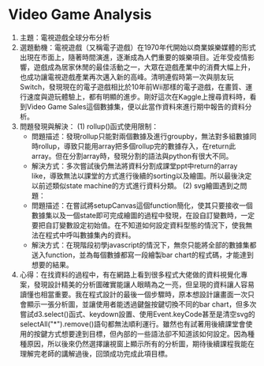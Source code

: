 # Video Game Analysis
1. 主題：電視遊戲全球分布分析
2. 選題動機：電視遊戲（又稱電子遊戲）在1970年代開始以商業娛樂媒體的形式出現在市面上，隨著時間演進，逐漸成為人們重要的娛樂項目。近年受疫情影響，遊戲成為居家休閒的最佳活動之一，大眾在遊戲產業中的消費大幅上升，也成功讓電視遊戲產業再次邁入新的高峰。清明連假時第一次與朋友玩Switch，發現現在的電子遊戲相比於10年前Wii那樣的電子遊戲，在畫質、運行速度與遊玩體驗上，都有明顯的進步。剛好這次在Kaggle上搜尋資料時，看到Video Game Sales這個數據集，便以此當作資料來進行期中報告的資料分析。
3. 問題發現與解決：
   (1) rollup()函式使用限制：
      - 問題描述：發現rollup只能對兩個數據及進行groupby，無法對多組數據同時rollup，導致只能用array把多個rollup完的數據存入，在return此array。但在分割array時，發現分割的語法與python有很大不同。
      - 解決方式：多次嘗試後仍無法將資料分割成課堂ppt中return的array like，導致無法以課堂的方式進行後續的sorting以及繪圖。所以最後決定以前述類似state machine的方式進行資料分類。
   (2) svg繪圖遇到之問題：
      - 問題描述：在嘗試將setupCanvas這個function簡化，使其只要接收一個數據集以及一個state即可完成繪圖的過程中發現，在設自訂變數時，一定要把自訂變數設定初始值。在不知道如何設定資料型態的情況下，使我無法在程式中呼叫數據集內的資料。
      - 解決方式：在現階段初學javascript的情況下，無奈只能將全部的數據集都送入function，並為每個數據都寫一段繪製bar chart的程式碼，才能達到想要的結果。
4. 心得：在找資料的過程中，有在網路上看到很多程式大佬做的資料視覺化專案，發現設計精美的分析圖確實能讓人眼睛為之一亮，但呈現的資料讓人容易讀懂也相當重要。我在程式設計的最後一個步驟時，原本想設計讓畫面一次只會顯示一張分析圖，並讓使用者能透過鍵盤按鍵切換不同的bar chart，但多次嘗試d3.select()函式、keydown設置、使用Event.keyCode甚至是清空svg的selectAll("*").remove()語句都無法順利運行。雖然也有試著用後續課堂會使用的按鍵方式想要達到目標，但內部的一些語法卻不知道該如何設定。因為種種原因，所以後來仍然選擇讓視窗上顯示所有的分析圖，期待後續課程我能在理解完老師的講解過後，回頭成功完成此項目標。
